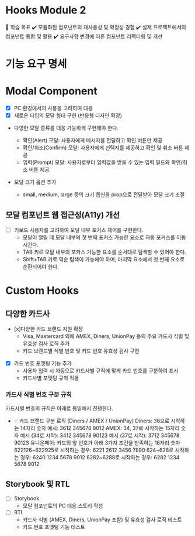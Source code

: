 # Hooks Module 2

📍 학습 목표
✔️ 모듈화된 컴포넌트의 재사용성 및 확장성 경험
✔️ 실제 프로젝트에서의 컴포넌트 통합 및 활용
✔️ 요구사항 변경에 따른 컴포넌트 리팩터링 및 개선

# 기능 요구 명세

# Modal Component

- [x] PC 환경에서의 사용을 고려하여 대응
- [x] 새로운 타입의 모달 형태 구현 (반응형 디자인 확장)

- 다양한 모달 종류를 대응 가능하게 구현해야 한다.
  - 확인(Alert) 모달: 사용자에게 메시지를 전달하고 확인 버튼만 제공
  - 확인/취소(Confirm) 모달: 사용자에게 선택지를 제공하고 확인 및 취소 버튼 제공
  - 입력(Prompt) 모달: 사용자로부터 입력값을 받을 수 있는 입력 필드와 확인/취소 버튼 제공
- 모달 크기 옵션 추가

  - small, medium, large 등의 크기 옵션을 prop으로 전달받아 모달 크기 조절

## 모달 컴포넌트 웹 접근성(A11y) 개선

- [ ] 키보드 사용자를 고려하여 모달 내부 포커스 제어를 구현한다.
  - 모달이 열릴 때 모달 내부의 첫 번째 포커스 가능한 요소로 자동 포커스를 이동시킨다.
  - TAB 키로 모달 내부의 포커스 가능한 요소를 순서대로 탐색할 수 있어야 한다.
  - Shift+TAB 키로 역순 탐색이 가능해야 하며, 마지막 요소에서 첫 번째 요소로 순환되어야 한다.

# Custom Hooks

## 다양한 카드사

- [x]다양한 카드 브랜드 지원 확장
  - Visa, Mastercard 외에 AMEX, Diners, UnionPay 등의 주요 카드사 식별 및 유효성 검사 로직 추가
  - 카드 브랜드별 식별 번호 및 카드 번호 유효성 검사 구현
- [x] 카드 번호 포맷팅 기능 추가
  - 사용자 입력 시 자동으로 카드사별 규칙에 맞게 카드 번호를 구분하여 표시
  - 카드사별 포맷팅 규칙 적용

### 카드사 식별 번호 구분 규칙

카드사별 번호의 규칙은 아래로 통일해서 진행한다.

- 💡 카드 브랜드 구분 로직 (Diners / AMEX / UnionPay)
  Diners: 36으로 시작하는 14자리 숫자
  예시: 3612 345678 9012
  AMEX: 34, 37로 시작하는 15자리 숫자
  예시 (34로 시작): 3412 345678 90123
  예시 (37로 시작): 3712 345678 90123
  유니온페이: 카드의 앞 번호가 아래 3가지 조건을 만족하는 16자리 숫자
  622126~622925로 시작하는 경우: 6221 2612 3456 7890
  624~626로 시작하는 경우: 6240 1234 5678 9012
  6282~6288로 시작하는 경우: 6282 1234 5678 9012

## Storybook 및 RTL

- [ ] Storybook
  - 모달 컴포넌트의 PC 대응 스토리 작성
- [ ] RTL
  - 카드사 식별 (AMEX, Diners, UnionPay 포함) 및 유효성 검사 로직 테스트
  - 카드 번호 포맷팅 기능 테스트
